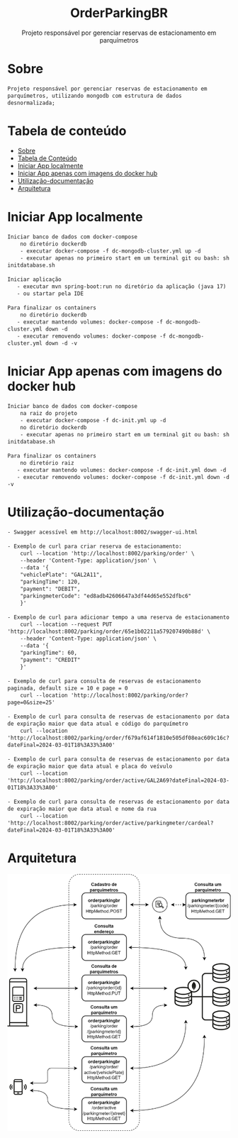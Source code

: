 <h1 align="center">OrderParkingBR</h1>

<p align="center">Projeto responsável por gerenciar reservas de estacionamento em parquímetros</p>

Sobre
=================

	Projeto responsável por gerenciar reservas de estacionamento em parquímetros, utilizando mongodb com estrutura de dados desnormalizada;




Tabela de conteúdo
=================
<!--ts-->
   * [Sobre](#Sobre)
   * [Tabela de Conteúdo](#tabela-de-conteúdo)
   * [Iniciar App localmente](#Iniciar-App-localmente)
   * [Iniciar App apenas com imagens do docker hub](#Iniciar-App-apenas-com-imagens-do-docker-hub)
   * [Utilização-documentação](#Utilização-documentação)
   * [Arquitetura](#Arquitetura)
<!--te-->

Iniciar App localmente
=================

	Iniciar banco de dados com docker-compose
        no diretório dockerdb
        - executar docker-compose -f dc-mongodb-cluster.yml up -d
        - executar apenas no primeiro start em um terminal git ou bash: sh initdatabase.sh

	Iniciar aplicação
       - executar mvn spring-boot:run no diretório da aplicação (java 17)
       - ou startar pela IDE

    Para finalizar os containers
        no diretório dockerdb
       - executar mantendo volumes: docker-compose -f dc-mongodb-cluster.yml down -d
       - executar removendo volumes: docker-compose -f dc-mongodb-cluster.yml down -d -v

Iniciar App apenas com imagens do docker hub
=================

	Iniciar banco de dados com docker-compose
        na raiz do projeto
        - executar docker-compose -f dc-init.yml up -d
        no diretório dockerdb
        - executar apenas no primeiro start em um terminal git ou bash: sh initdatabase.sh

    Para finalizar os containers
        no diretório raiz
       - executar mantendo volumes: docker-compose -f dc-init.yml down -d
       - executar removendo volumes: docker-compose -f dc-init.yml down -d -v


Utilização-documentação
=================

    - Swagger acessível em http://localhost:8002/swagger-ui.html

	- Exemplo de curl para criar reserva de estacionamento:
        curl --location 'http://localhost:8002/parking/order' \
        --header 'Content-Type: application/json' \
        --data '{
        "vehiclePlate": "GAL2A11",
        "parkingTime": 120,
        "payment": "DEBIT",
        "parkingmeterCode": "ed8adb42606647a3df44d65e552dfbc6"
        }'
		
    - Exemplo de curl para adicionar tempo a uma reserva de estacionamento
        curl --location --request PUT 'http://localhost:8002/parking/order/65e1b02211a579207490b88d' \
        --header 'Content-Type: application/json' \
        --data '{
        "parkingTime": 60,
        "payment": "CREDIT"
        }'

	- Exemplo de curl para consulta de reservas de estacionamento paginada, default size = 10 e page = 0
		curl --location 'http://localhost:8002/parking/order?page=0&size=25'
		
	- Exemplo de curl para consulta de reservas de estacionamento por data de expiração maior que data atual e código do parquímetro
        curl --location 'http://localhost:8002/parking/order/f679af614f1810e505df08eac609c16c?dateFinal=2024-03-01T18%3A33%3A00'

	- Exemplo de curl para consulta de reservas de estacionamento por data de expiração maior que data atual e placa do veívulo
        curl --location 'http://localhost:8002/parking/order/active/GAL2A69?dateFinal=2024-03-01T18%3A33%3A00'

	- Exemplo de curl para consulta de reservas de estacionamento por data de expiração maior que data atual e nome da rua
        curl --location 'http://localhost:8002/parking/order/active/parkingmeter/cardeal?dateFinal=2024-03-01T18%3A33%3A00'
	
	

Arquitetura
=================

<img src="arq_orderparkingbr.png">
